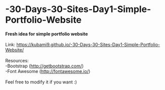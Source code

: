 # -30-Days-30-Sites-Day1-Simple-Portfolio-Website
<b>Fresh idea for simple portfolio website</b>
<br><br>
Link: https://kubami9.github.io/-30-Days-30-Sites-Day1-Simple-Portfolio-Website/
<br><br>
Resources: <br>
-Bootstrap (http://getbootstrap.com/) <br>
-Font Awesome (http://fontawesome.io/) <br><br>
Feel free to modify it if you want :)
